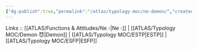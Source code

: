 ```yaml
---
{"dg-publish":true,"permalink":"/atlas/typology-moc/ne-demon/","created":"2023-01-05T12:08:13.764+01:00","updated":"2023-04-06T19:47:54.713+02:00"}
---
```


Links :: [[ATLAS/Functions & Attitudes/Ne 💧\|Ne 💧]] | [[ATLAS/Typology MOC/Demon 😈\|Demon]] | [[ATLAS/Typology MOC/ESTP\|ESTP]] | [[ATLAS/Typology MOC/ESFP\|ESFP]]
